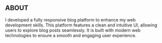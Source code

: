 ## ABOUT

I developed a fully responsive blog platform to enhance my web development skills. This platform features a clean and intuitive UI, allowing users to explore blog posts seamlessly. It is built with modern web technologies to ensure a smooth and engaging user experience.